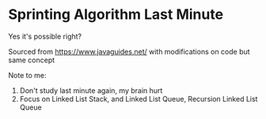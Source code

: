 # Sprinting Algorithm Last Minute

Yes it's possible right? 

Sourced from https://www.javaguides.net/ with modifications on code but same concept

Note to me:
1. Don't study last minute again, my brain hurt
2. Focus on Linked List Stack, and Linked List Queue, Recursion Linked List Queue